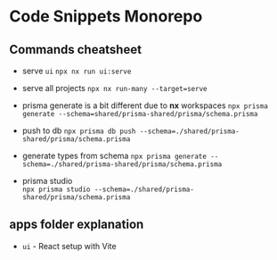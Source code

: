 # Code Snippets Monorepo

## Commands cheatsheet

- serve `ui`
  `npx nx run ui:serve`

- serve all projects
  `npx nx run-many --target=serve`

- prisma generate is a bit different due to **nx** workspaces
  `npx prisma generate --schema=shared/prisma-shared/prisma/schema.prisma`

- push to db
  `npx prisma db push --schema=./shared/prisma-shared/prisma/schema.prisma`

- generate types from schema
  `npx prisma generate --schema=./shared/prisma-shared/prisma/schema.prisma`

- prisma studio  
  `npx prisma studio --schema=./shared/prisma-shared/prisma/schema.prisma`

## apps folder explanation

- `ui` - React setup with Vite
